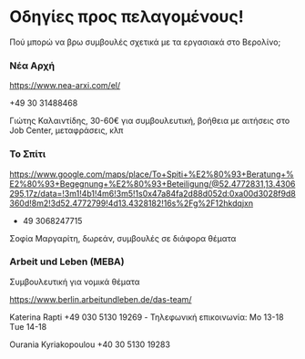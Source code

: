 # Οδηγίες προς πελαγομένους!
 
Πού μπορώ να βρω συμβουλές σχετικά με τα εργασιακά στο Βερολίνο;

### Νέα Αρχή 

https://www.nea-arxi.com/el/

+49 30 31488468

Γιώτης Καλαιντίδης, 30-60€ για συμβουλευτική, βοήθεια με αιτήσεις στο Job Center, μεταφράσεις, κλπ

### Το Σπίτι 

https://www.google.com/maps/place/To+Spiti+%E2%80%93+Beratung+%E2%80%93+Begegnung+%E2%80%93+Beteiligung/@52.4772831,13.4306295,17z/data=!3m1!4b1!4m6!3m5!1s0x47a84fa2d88d052d:0xa00d3028f9d8360d!8m2!3d52.4772799!4d13.4328182!16s%2Fg%2F12hkdqjxn

+ 49 3068247715

Σοφία Μαργαρίτη, δωρεάν, συμβουλές σε διάφορα θέματα

### Arbeit und Leben (MEBA)

Συμβουλευτική για νομικά θέματα 

https://www.berlin.arbeitundleben.de/das-team/ 

Katerina Rapti +49 030 5130 19269 - Τηλεφωνική επικοινωνία: Mo 13-18 Τue 14-18

Ourania Kyriakopoulou +40 30 5130 19283
